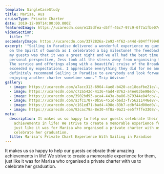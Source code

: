 ```yaml
---
template: SingleCaseStudy
title: Marisa, Aus
cruiseType: Private Charter
date: 2019-12-09T14:00:00.000Z
featuredImage: https://ucarecdn.com/e135dfea-d5ff-46c7-97c9-0f7a1fbe07c3/
videoSection:
  title: ""
secondaryImage: https://ucarecdn.com/3372826a-2e92-4f62-a44d-804ff7994bde/-/preview/-/enhance/14/
excerpt: '"Sailing in Paradise delivered a wonderful experience my guests and I
  on the Spirit of Gwonda as I celebrated a big milestone! The feedback from all
  my guests was that it was a great night and we all had the best time.  From a
  personal perspective, Jess took all the stress away from organising the event.
  The service and offerings along with a beautiful cruise of the Broadwater
  exceeded my expectations. I appreciate everything they did for me and will
  definitely recommend Sailing in Paradise to everybody and look forward to
  enjoying another charter sometime soon." Trip Advisor'
gallery:
  - image: https://ucarecdn.com/a7acc313-6964-4ae8-b420-ac18eafbe21e/-/preview/-/enhance/13/
  - image: https://ucarecdn.com/c72a542d-4136-4ad4-8762-a4ee03be98ed/-/preview/-/enhance/34/
  - image: https://ucarecdn.com/3902bd93-aca4-443a-ba86-b79344e84fcb/-/preview/-/enhance/7/
  - image: https://ucarecdn.com/a3fc1707-0b56-451d-b6d3-f756211446e8/-/crop/1220x1135/483,0/-/preview/-/enhance/29/
  - image: https://ucarecdn.com/c161ed71-bad4-498e-83b7-edbf44d00ed0/-/crop/1200x1681/0,119/-/preview/-/enhance/27/
  - image: https://ucarecdn.com/92cac79a-8e30-4f8a-9a21-ee5f7ffe3308/-/preview/-/enhance/20/
meta:
  description: It makes us so happy to help our guests celebrate their amazing
    achievements in life! We strive to create a memorable experience for them,
    just like it was for Marisa who organised a private charter with us to
    celebrate her graduation.
  title: Marisa's Private Chart Experience With Sailing in Paradise
---
```

It makes us so happy to help our guests celebrate their amazing achievements in life! We strive to create a memorable experience for them, just like it was for Marisa who organised a private charter with us to celebrate her graduation.
